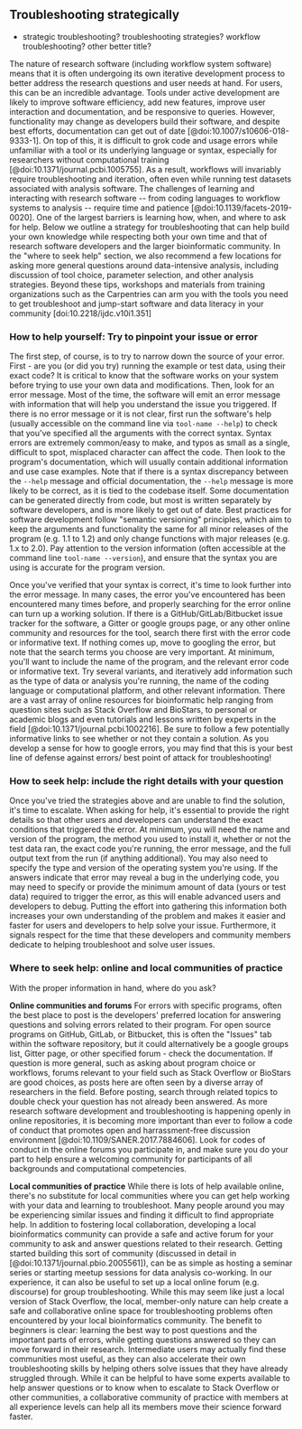 ## Troubleshooting strategically
 - strategic troubleshooting? troubleshooting strategies? workflow troubleshooting? other better title?

The nature of research software (including workflow system software) means that it is often undergoing its own iterative development process to better address the research questions and user needs at hand.
For users, this can be an incredible advantage.
Tools under active development are likely to improve software efficiency, add new features, improve user interaction and documentation, and be responsive to queries.
However, functionality may change as developers build their software, and despite best efforts, documentation can get out of date [@doi:10.1007/s10606-018-9333-1].
On top of this, it is difficult to grok code and usage errors while unfamiliar with a tool or its underlying language or syntax, especially for researchers without computational training [@doi:10.1371/journal.pcbi.1005755].
As a result, workflows will invariably require troubleshooting and iteration, often even while running test datasets associated with analysis software.
The challenges of learning and interacting with research software -- from coding languages to workflow systems to analysis -- require time and patience [@doi:10.1139/facets-2019-0020].
One of the largest barriers is learning how, when, and where to ask for help.
Below we outline a strategy for troubleshooting that can help build your own knowledge while respecting both your own time and that of research software developers and the larger bioinformatic community.
In the "where to seek help" section, we also recommend a few locations for asking more general questions around data-intensive analysis, including discussion of tool choice, parameter selection, and other analysis strategies.
Beyond these tips, workshops and materials from training organizations such as the Carpentries can arm you with the tools you need to get troubleshoot and jump-start software and data literacy in your community [doi:10.2218/ijdc.v10i1.351]

### How to help yourself: Try to pinpoint your issue or error

The first step, of course, is to try to narrow down the source of your error.
First - are you (or did you try) running the example or test data, using their exact code?
It is critical to know that the software works on your system before trying to use your own data and modifications.
Then, look for an error message.
Most of the time, the software will emit an error message with information that will help you understand the issue you triggered.
If there is no error message or it is not clear, first run the software's help (usually accessible on the command line via `tool-name --help`) to check that you've specified all the arguments with the correct syntax.
Syntax errors are extremely common/easy to make, and typos as small as a single, difficult to spot, misplaced character can affect the code.
Then look to the program's documentation, which will usually contain additional information and use case examples. Note that if there is a syntax discrepancy between the `--help` message and official documentation, the `--help` message is more likely to be correct, as it is tied to the codebase itself. Some documentation can be generated directly from code, but most is written separately by software developers, and is more likely to get out of date.
Best practices for software development follow "semantic versioning" principles, which aim to keep the arguments and functionality the same for all minor releases of the program (e.g. 1.1 to 1.2) and only change functions with major releases (e.g. 1.x to 2.0).
Pay attention to the version information (often accessible at the command line `tool-name --version`), and ensure that the syntax you are using is accurate for the program version.

Once you've verified that your syntax is correct, it's time to look further into the error message.
In many cases, the error you've encountered has been encountered many times before, and properly searching for the error online can turn up a working solution.
If there is a GitHub/GitLab/Bitbucket issue tracker for the software, a Gitter or google groups page, or any other online community and resources for the tool, search there first with the error code or informative text.
If nothing comes up, move to googling the error, but note that the search terms you choose are very important.
At minimum, you'll want to include the name of the program, and the relevant error code or informative text.
Try several variants, and iteratively add information such as the type of data or analysis you're running, the name of the coding language or computational platform, and other relevant information.
There are a vast array of online resources for bioinformatic help ranging from question sites such as Stack Overflow and BioStars, to personal or academic blogs and even tutorials and lessons written by experts in the field [@doi:10.1371/journal.pcbi.1002216].
Be sure to follow a few potentially informative links to see whether or not they contain a solution.
As you develop a sense for how to google errors, you may find that this is your best line of defense against errors/ best point of attack for troubleshooting!

### How to seek help: include the right details with your question

Once you've tried the strategies above and are unable to find the solution, it's time to escalate.
When asking for help, it's essential to provide the right details so that other users and developers can understand the exact conditions that triggered the error.
At minimum, you will need the name and version of the program, the method you used to install it, whether or not the test data ran, the exact code you're running, the error message, and the full output text from the run (if anything additional).
You may also need to specify the type and version of the operating system you're using.
If the answers indicate that error may reveal a bug in the underlying code, you may need to specify or provide the minimum amount of data (yours or test data) required to trigger the error, as this will enable advanced users and developers to debug.
Putting the effort into gathering this information both increases your own understanding of the problem and makes it easier and faster for users and developers to help solve your issue.
Furthermore, it signals respect for the time that these developers and community members dedicate to helping troubleshoot and solve user issues.

### Where to seek help: online and local communities of practice

With the proper information in hand, where do you ask?

**Online communities and forums**
For errors with specific programs, often the best place to post is the developers' preferred location for answering questions and solving errors related to their program.
For open source programs on GitHub, GitLab, or Bitbucket, this is often the "Issues" tab within the software repository, but it could alternatively be a google groups list, Gitter page, or other specified forum - check the documentation.
If question is more general, such as asking about program choice or workflows, forums relevant to your field such as Stack Overflow or BioStars are good choices, as posts here are often seen by a diverse array of researchers in the field.
Before posting, search through related topics to double check your question has not already been answered.
As more research software development and troubleshooting is happening openly in online repositories, it is becoming more important than ever to follow a code of conduct that promotes open and harrassment-free discussion environment [@doi:10.1109/SANER.2017.7884606].
Look for codes of conduct in the online forums you participate in, and make sure you do your part to help ensure a welcoming community for participants of all backgrounds and computational competencies.

**Local communities of practice**
While there is lots of help available online, there's no substitute for local communities where you can get help working with your data and learning to troubleshoot.
Many people around you may be experiencing similar issues and finding it difficult to find appropriate help.
In addition to fostering local collaboration, developing a local bioinformatics community can provide a safe and active forum for your community to ask and answer questions related to their research.
Getting started building this sort of community (discussed in detail in [@doi:10.1371/journal.pbio.2005561]), can be as simple as hosting a seminar series or starting meetup sessions for data analysis co-working.
In our experience, it can also be useful to set up a local online forum (e.g. discourse) for group troubleshooting.
While this may seem like just a local version of Stack Overflow, the local, member-only nature can help create a safe and collaborative online space for troubleshooting problems often encountered by your local bioinformatics community.
The benefit to beginners is clear: learning the best way to post questions and the important parts of errors, while getting questions answered so they can move forward in their research.
Intermediate users may actually find these communities most useful, as they can also accelerate their own troubleshooting skills by helping others solve issues that they have already struggled through.
While it can be helpful to have some experts available to help answer questions or to know when to escalate to Stack Overflow or other communities, a collaborative community of practice with members at all experience levels can help all its members move their science forward faster.
